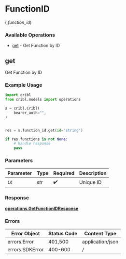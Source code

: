 # FunctionID
(*.function_id*)

### Available Operations

* [get](#get) - Get Function by ID

## get

Get Function by ID

### Example Usage

```python
import cribl
from cribl.models import operations

s = cribl.Cribl(
    bearer_auth="",
)


res = s.function_id.get(id='string')

if res.functions is not None:
    # handle response
    pass
```

### Parameters

| Parameter          | Type               | Required           | Description        |
| ------------------ | ------------------ | ------------------ | ------------------ |
| `id`               | *str*              | :heavy_check_mark: | Unique ID          |


### Response

**[operations.GetFunctionIDResponse](../../models/operations/getfunctionidresponse.md)**
### Errors

| Error Object     | Status Code      | Content Type     |
| ---------------- | ---------------- | ---------------- |
| errors.Error     | 401,500          | application/json |
| errors.SDKError  | 400-600          | */*              |
